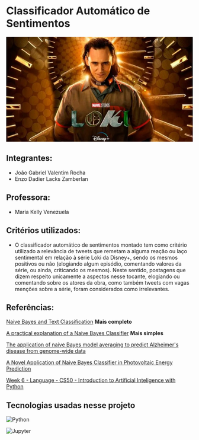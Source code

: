 # Classificador Automático de Sentimentos

![img_loki](loki_disney.jpg)

## Integrantes:
- João Gabriel Valentim Rocha
- Enzo Dadier Lacks Zamberlan

## Professora:
- Maria Kelly Venezuela

## Critérios utilizados:
- O classificador automático de sentimentos montado tem como critério utilizado a relevância de tweets que remetam a alguma reação ou laço sentimental em relação à série Loki da Disney+, sendo os mesmos positivos ou não (elogiando algum episódio, comentando valores da série, ou ainda, criticando os mesmos). Neste sentido, postagens que dizem respeito unicamente a aspectos nesse tocante, elogiando ou comentando sobre os atores da obra, como também tweets com vagas menções sobre a série, foram considerados como irrelevantes.

## Referências:

[Naive Bayes and Text Classification](https://arxiv.org/pdf/1410.5329.pdf)  **Mais completo**

[A practical explanation of a Naive Bayes Classifier](https://monkeylearn.com/blog/practical-explanation-naive-bayes-classifier/) **Mais simples**

[The application of naive Bayes model averaging to predict Alzheimer's disease from genome-wide data](https://academic.oup.com/jamia/article/18/4/370/732731?login=true)

[A Novel Application of Naive Bayes Classifier in Photovoltaic Energy Prediction](https://ieeexplore.ieee.org/abstract/document/8260684)

[Week 6 - Language - CS50 - Introduction to Artificial Inteligence with Python](https://cs50.harvard.edu/ai/2020/notes/6/)

## Tecnologias usadas nesse projeto

![Python](https://img.shields.io/badge/Python-2D7DB1?style=for-the-badge&logo=python&logoColor=yellow)

![Jupyter](https://img.shields.io/badge/Jupyter-2D7DB1?style=for-the-badge&logo=jupyter&logoColor=yellow)